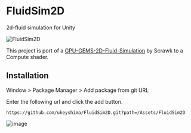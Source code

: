 # FluidSim2D

2d-fluid simulation for Unity

![FluidSim2D](https://user-images.githubusercontent.com/26913590/181053770-52c5eeed-317a-4b66-bfa7-e5db8d94a792.gif)

This project is port of a [GPU-GEMS-2D-Fluid-Simulation](https://github.com/Scrawk/GPU-GEMS-2D-Fluid-Simulation) by Scrawk to a Compute shader. 

## Installation
Window > Package Manager > Add package from git URL

Enter the following url and click the add button.

```
https://github.com/ukeyshima/FluidSim2D.git?path=/Assets/FluidSim2D
```
![image](https://user-images.githubusercontent.com/26913590/182116704-b0d572ba-056f-4d61-a98a-1a58796fd725.png)
